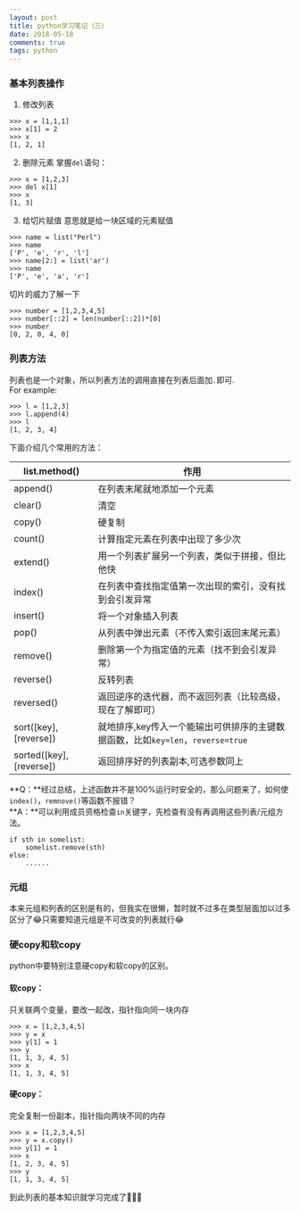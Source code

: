 ```yaml
---
layout: post
title: python学习笔记（三）
date: 2018-05-18 
comments: true
tags: python  
---
```

### 基本列表操作
1. 修改列表

```
>>> x = [1,1,1]
>>> x[1] = 2
>>> x
[1, 2, 1]
```
2. 删除元素
掌握`del`语句：

```
>>> x = [1,2,3]
>>> del x[1]
>>> x
[1, 3]
```
3. 给切片赋值
意思就是给一块区域的元素赋值

```
>>> name = list("Perl")
>>> name
['P', 'e', 'r', 'l']
>>> name[2:] = list('ar')
>>> name
['P', 'e', 'a', 'r']
```
切片的威力了解一下

```
>>> number = [1,2,3,4,5]
>>> number[::2] = len(number[::2])*[0]
>>> number
[0, 2, 0, 4, 0]
```
### 列表方法
列表也是一个对象，所以列表方法的调用直接在列表后面加`.`即可.  
For example:

```
>>> l = [1,2,3]
>>> l.append(4)
>>> l
[1, 2, 3, 4]
```
下面介绍几个常用的方法：

list.method()	|作用
| - | - | 
append() |在列表末尾就地添加一个元素
clear() |清空
copy()	|硬复制
count()|计算指定元素在列表中出现了多少次
extend()|用一个列表扩展另一个列表，类似于拼接，但比他快
index()|在列表中查找指定值第一次出现的索引，没有找到会引发异常
insert()|将一个对象插入列表
pop()|从列表中弹出元素（不传入索引返回末尾元素）
remove()|删除第一个为指定值的元素（找不到会引发异常）
reverse()|反转列表
reversed()|返回逆序的迭代器，而不返回列表（比较高级，现在了解即可）
sort([key],[reverse])|就地排序,key传入一个能输出可供排序的主键数据函数，比如`key=len`，`reverse=true`
sorted([key],[reverse])|返回排序好的列表副本,可选参数同上

**Q：**经过总结，上述函数并不是100%运行时安全的，那么问题来了，如何使`index()`，`remnove()`等函数不报错？  
**A：**可以利用成员资格检查`in`关键字，先检查有没有再调用这些列表/元组方法。

```
if sth in somelist:
    somelist.remove(sth)
else:
    ......
```
### 元组
本来元组和列表的区别是有的，但我实在很懒，暂时就不过多在类型层面加以过多区分了😂只需要知道元组是不可改变的列表就行😂
### 硬copy和软copy
python中要特别注意硬copy和软copy的区别。
#### 软copy：
只关联两个变量，要改一起改，指针指向同一块内存

```
>>> x = [1,2,3,4,5]
>>> y = x
>>> y[1] = 1
>>> y
[1, 1, 3, 4, 5]
>>> x
[1, 1, 3, 4, 5]
```
#### 硬copy：
完全复制一份副本，指针指向两块不同的内存

```
>>> x = [1,2,3,4,5]
>>> y = x.copy()
>>> y[1] = 1
>>> x
[1, 2, 3, 4, 5]
>>> y
[1, 1, 3, 4, 5]
```
到此列表的基本知识就学习完成了🎉🎉🎉



